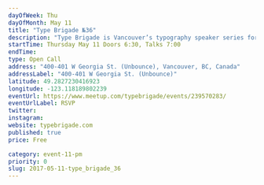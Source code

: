```yaml
---
dayOfWeek: Thu
dayOfMonth: May 11
title: "Type Brigade №36"
description: "Type Brigade is Vancouver’s typography speaker series for students, professional & non-professional designers, artists, devs, etc. who are interested in typography<br> <br> Patrick Altair McDonald is an Irish/Canadian designer and developer, and has worked with clients like Heineken, Deloitte, and Bloomberg. At Type be speaking about one of his favourite topics: designing great online reading experiences.<br> <br> Eric Rannaud is building Autotype, a typography engine for digital publishing. At Type Brigade, he’ll present a brief little history of typesetting automation, print and digital, and show what can be automated further on the web compared to plain HTML and CSS.<br> <br> Katya Boudjelloud will show you how to transform simple stock images into textures with the Liquify filter in Photoshop and apply them to a simple frame to create an amazing piece of experimental lettering with a vibrant personality."
startTime: Thursday May 11 Doors 6:30, Talks 7:00 
endTime: 
type: Open Call
address: "400-401 W Georgia St. (Unbounce), Vancouver, BC, Canada"
addressLabel: "400-401 W Georgia St. (Unbounce)"
latitude: 49.2827230416923
longitude: -123.118189802239
eventUrl: https://www.meetup.com/typebrigade/events/239570283/
eventUrlLabel: RSVP
twitter: 
instagram: 
website: typebrigade.com
published: true
price: Free

category: event-11-pm
priority: 0
slug: 2017-05-11-type_brigade_36
---
```

